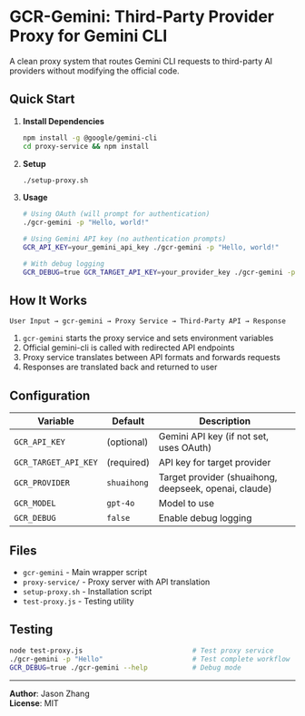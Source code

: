 # GCR-Gemini: Third-Party Provider Proxy for Gemini CLI

A clean proxy system that routes Gemini CLI requests to third-party AI providers without modifying the official code.

## Quick Start

1. **Install Dependencies**
   ```bash
   npm install -g @google/gemini-cli
   cd proxy-service && npm install
   ```

2. **Setup**
   ```bash
   ./setup-proxy.sh
   ```

3. **Usage**
   ```bash
   # Using OAuth (will prompt for authentication)
   ./gcr-gemini -p "Hello, world!"
   
   # Using Gemini API key (no authentication prompts)
   GCR_API_KEY=your_gemini_api_key ./gcr-gemini -p "Hello, world!"
   
   # With debug logging
   GCR_DEBUG=true GCR_TARGET_API_KEY=your_provider_key ./gcr-gemini -p "Test message"
   ```

## How It Works

```
User Input → gcr-gemini → Proxy Service → Third-Party API → Response
```

1. `gcr-gemini` starts the proxy service and sets environment variables
2. Official gemini-cli is called with redirected API endpoints
3. Proxy service translates between API formats and forwards requests
4. Responses are translated back and returned to user

## Configuration

| Variable | Default | Description |
|----------|---------|-------------|
| `GCR_API_KEY` | (optional) | Gemini API key (if not set, uses OAuth) |
| `GCR_TARGET_API_KEY` | (required) | API key for target provider |
| `GCR_PROVIDER` | `shuaihong` | Target provider (shuaihong, deepseek, openai, claude) |
| `GCR_MODEL` | `gpt-4o` | Model to use |
| `GCR_DEBUG` | `false` | Enable debug logging |

## Files

- `gcr-gemini` - Main wrapper script
- `proxy-service/` - Proxy server with API translation
- `setup-proxy.sh` - Installation script
- `test-proxy.js` - Testing utility

## Testing

```bash
node test-proxy.js                           # Test proxy service
./gcr-gemini -p "Hello"                      # Test complete workflow
GCR_DEBUG=true ./gcr-gemini --help           # Debug mode
```

---

**Author**: Jason Zhang  
**License**: MIT